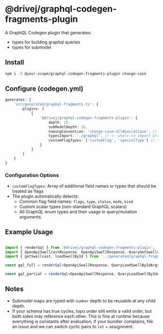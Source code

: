 # @drivej/graphql-codegen-fragments-plugin

A GraphQL Codegen plugin that generates:
- types for building graphql queries
- types for submodel

## Install
```bash
npm i -D @your-scope/graphql-codegen-fragments-plugin change-case
```

## Configure (codegen.yml)
```typescript
generates: {
    'src/generated/graphql-fragments.ts': {
        plugins: [
            {
                '@drivej/graphql-codegen-fragments-plugin': {
                    depth: 15,
                    subModelDepth: 15,
                    namingConvention: 'change-case-all#pascalCase', // <- match TS
                    typesImport: './graphql', // <- where to import GraphQL types from
                    customFlagTypes: ['customFlag', 'specialType'] // <- NEW: custom flag types
                }
            }
        ]
    }
}
```

### Configuration Options

- `customFlagTypes`: Array of additional field names or types that should be treated as flags
- The plugin automatically detects:
  - Common flag field names: `flags`, `type`, `status`, `mode`, `kind`
  - Custom scalar types (non-standard GraphQL scalars)
  - All GraphQL enum types and their usage in query/mutation arguments

## Example Usage
```typescript

import { renderGql } from '@drivej/graphql-codegen-fragments-plugin';
import { OpenApiSwellcastResponse, OpenApiSwellResponse, QueryGetSwellcastArgs, QueryLoadSwellByIdArgs } from '../generated/graphql';
import { getSwellcast, loadSwellById } from '../generated/graphql-fragments';

const gql_full = renderGql<OpenApiSwellResponse, QueryLoadSwellByIdArgs>('loadSwellById', loadSwellById, { id: '' });

const gql_partial = renderGql<OpenApiSwellResponse, QueryLoadSwellByIdArgs>('loadSwellById', ['id', { audio: ['url'] }], { id: '' });

```

## Notes
- Submodel maps are typed with `number` depth to be reusable at any child depth.
- If your schema has true cycles, topo order still emits a valid order, but both sides may reference each other. This is fine at runtime because everything is constants after evaluation; if your bundler complains, file an issue and we can switch cyclic pairs to `let` + assignment.
